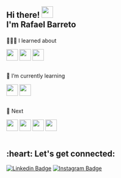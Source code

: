 <h2 align=left>

Hi there! <img src="https://user-images.githubusercontent.com/42378118/110234147-e3259600-7f4e-11eb-95be-0c4047144dea.gif" width="30"><br>
I'm Rafael Barreto 
  
</h2>

👨🏾‍💻 I learned about

<div style="display: inline_block">
  <img align="center" alt="" height="30" width"40" src="https://cdn.jsdelivr.net/gh/devicons/devicon/icons/html5/html5-original.svg">
  <img align="center" alt="" height="30" width"40" src="https://cdn.jsdelivr.net/gh/devicons/devicon/icons/css3/css3-original.svg">
  <img align="center" alt="" height="30" width"40" src="https://cdn.jsdelivr.net/gh/devicons/devicon/icons/javascript/javascript-original.svg">
</div><br>

🌱 I’m currently learning

<div style="display: inline_block">
  <img align="center" alt="" height="30" width"40" src="https://cdn.jsdelivr.net/gh/devicons/devicon/icons/git/git-original.svg">
  <img align="center" alt="" height="30" width"40" src="https://cdn.jsdelivr.net/gh/devicons/devicon/icons/github/github-original.svg">     
</div><br>

💬 Next 

<div style="display: inline_block">
  <img align="center" alt="" height="30" width"40" src="https://cdn.jsdelivr.net/gh/devicons/devicon/icons/react/react-original.svg">
  <img align="center" alt="" height="30" width"40" src="https://cdn.jsdelivr.net/gh/devicons/devicon/icons/nodejs/nodejs-original.svg">
  <img align="center" alt="" height="30" width"40" src="https://cdn.jsdelivr.net/gh/devicons/devicon/icons/mysql/mysql-original.svg">
  <img align="center" alt="" height="30" width"40" src="https://cdn.jsdelivr.net/gh/devicons/devicon/icons/angularjs/angularjs-original.svg">
</div><br>

<h2 align="left">:heart: Let's get connected:</h2>

[![Linkedin Badge](https://img.shields.io/badge/-rafaelbarretodev-blue?style=flat-square&logo=Linkedin&logoColor=white&link=https://www.linkedin.com/in/rafaelbarretodev/)](https://www.linkedin.com/in/rafaelbarretodev) 
[![Instagram Badge](https://img.shields.io/badge/-@rafxbarreto-D7008A?style=flat-square&labelColor=D7008A&logo=Instagram&logoColor=white&link=https://www.instagram.com/itz.me____p.r.i.n.c.e_____/)](https://www.instagram.com/rafxbarreto/)
